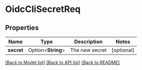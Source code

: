 # OidcCliSecretReq

## Properties

Name | Type | Description | Notes
------------ | ------------- | ------------- | -------------
**secret** | Option<**String**> | The new secret | [optional]

[[Back to Model list]](../README.md#documentation-for-models) [[Back to API list]](../README.md#documentation-for-api-endpoints) [[Back to README]](../README.md)


